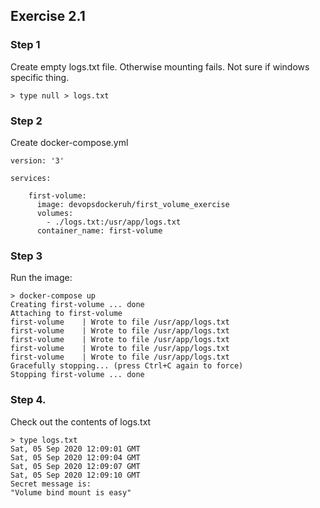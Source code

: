 ## Exercise 2.1

### Step 1

Create empty logs.txt file. Otherwise mounting fails. Not sure if windows specific thing.
```
> type null > logs.txt
```

### Step 2

Create docker-compose.yml
```
version: '3' 

services: 

    first-volume: 
      image: devopsdockeruh/first_volume_exercise
      volumes: 
        - ./logs.txt:/usr/app/logs.txt
      container_name: first-volume
```

### Step 3
Run the image:
```
> docker-compose up
Creating first-volume ... done         
Attaching to first-volume
first-volume    | Wrote to file /usr/app/logs.txt
first-volume    | Wrote to file /usr/app/logs.txt
first-volume    | Wrote to file /usr/app/logs.txt
first-volume    | Wrote to file /usr/app/logs.txt
first-volume    | Wrote to file /usr/app/logs.txt
Gracefully stopping... (press Ctrl+C again to force)
Stopping first-volume ... done

```

### Step 4.

Check out the contents of logs.txt
```
> type logs.txt
Sat, 05 Sep 2020 12:09:01 GMT
Sat, 05 Sep 2020 12:09:04 GMT
Sat, 05 Sep 2020 12:09:07 GMT
Sat, 05 Sep 2020 12:09:10 GMT
Secret message is:
"Volume bind mount is easy"
```
